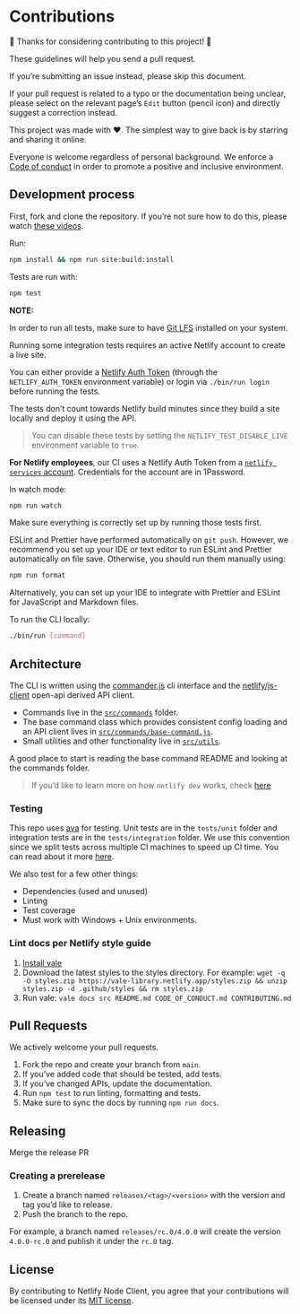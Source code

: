 # Contributions

🎉 Thanks for considering contributing to this project! 🎉

These guidelines will help you send a pull request.

If you’re submitting an issue instead, please skip this document.

If your pull request is related to a typo or the documentation being unclear, please select on the relevant page’s `Edit`
button (pencil icon) and directly suggest a correction instead.

This project was made with ❤️. The simplest way to give back is by starring and sharing it online.

Everyone is welcome regardless of personal background. We enforce a [Code of conduct](CODE_OF_CONDUCT.md) in order to
promote a positive and inclusive environment.

## Development process

First, fork and clone the repository. If you’re not sure how to do this, please watch
[these videos](https://egghead.io/courses/how-to-contribute-to-an-open-source-project-on-github).

Run:

```bash
npm install && npm run site:build:install
```

Tests are run with:

```bash
npm test
```

**NOTE:**

In order to run all tests, make sure to have [Git LFS](https://git-lfs.github.com/) installed on your system.

Running some integration tests requires an active Netlify account to create a live site.

You can either provide a [Netlify Auth Token](https://docs.netlify.com/cli/get-started/#obtain-a-token-in-the-netlify-ui) (through the `NETLIFY_AUTH_TOKEN` environment variable) or login via `./bin/run login` before running the tests.

The tests don’t count towards Netlify build minutes since they build a site locally and deploy it using the API.

> You can disable these tests by setting the `NETLIFY_TEST_DISABLE_LIVE` environment variable to `true`.

**For Netlify employees**, our CI uses a Netlify Auth Token from a [`netlify services` account](https://app.netlify.com/teams/netlify-services/sites). Credentials for the account are in 1Password.

In watch mode:

```bash
npm run watch
```

Make sure everything is correctly set up by running those tests first.

ESLint and Prettier have performed automatically on `git push`. However, we recommend you set up your IDE or text editor
to run ESLint and Prettier automatically on file save. Otherwise, you should run them manually using:

```bash
npm run format
```

Alternatively, you can set up your IDE to integrate with Prettier and ESLint for JavaScript and Markdown files.

To run the CLI locally:

```bash
./bin/run [command]
```

## Architecture

The CLI is written using the [commander.js](https://github.com/tj/commander.js/) cli interface and the [netlify/js-client](https://github.com/netlify/js-client) open-api derived API client.

- Commands live in the [`src/commands`](src/commands) folder.
- The base command class which provides consistent config loading and an API client lives in [`src/commands/base-command.js`](src/commands/base-command.js).
- Small utilities and other functionality live in [`src/utils`](src/utils).

A good place to start is reading the base command README and looking at the commands folder.

> If you’d like to learn more on how `netlify dev` works, check [here](./docs/netlify-dev.md)

### Testing

This repo uses [ava](https://github.com/avajs/ava) for testing. Unit tests are in the `tests/unit` folder and integration tests are in the `tests/integration` folder. We use this convention since we split tests across multiple CI machines to speed up CI time. You can read about it more [here](https://github.com/netlify/cli/issues/4178).

We also test for a few other things:

- Dependencies (used and unused)
- Linting
- Test coverage
- Must work with Windows + Unix environments.

### Lint docs per Netlify style guide

1. [Install vale](https://docs.errata.ai/vale/install)
2. Download the latest styles to the styles directory. For example: `wget -q -O styles.zip https://vale-library.netlify.app/styles.zip && unzip styles.zip -d .github/styles && rm styles.zip`
3. Run vale: `vale docs src README.md CODE_OF_CONDUCT.md CONTRIBUTING.md`

## Pull Requests

We actively welcome your pull requests.

1. Fork the repo and create your branch from `main`.
2. If you’ve added code that should be tested, add tests.
3. If you’ve changed APIs, update the documentation.
4. Run `npm test` to run linting, formatting and tests.
5. Make sure to sync the docs by running `npm run docs`.

## Releasing

Merge the release PR

### Creating a prerelease

1. Create a branch named `releases/<tag>/<version>` with the version and tag you’d like to release.
2. Push the branch to the repo.

For example, a branch named `releases/rc.0/4.0.0` will create the version `4.0.0-rc.0` and publish it under the `rc.0` tag.

## License

By contributing to Netlify Node Client, you agree that your contributions will be licensed
under its [MIT license](LICENSE).
